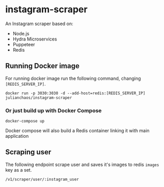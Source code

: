 # instagram-scraper
An Instagram scraper based on:
 - Node.js
 - Hydra Microservices
 - Puppeteer
 - Redis

## Running Docker image
For running docker image run the following command, changing ```[REDIS_SERVER_IP]```.

```
docker run -p 3030:3030 -d --add-host=redis:[REDIS_SERVER_IP] julianchaos/instagram-scraper
```

### Or just build up with Docker Compose
```
docker-compose up
```
Docker compose will also build a Redis container linking it with main application

## Scraping user
The following endpoint scrape user and saves it's images to redis ```images``` key as a set.
```
/v1/scraper/user/:instagram_user
```
